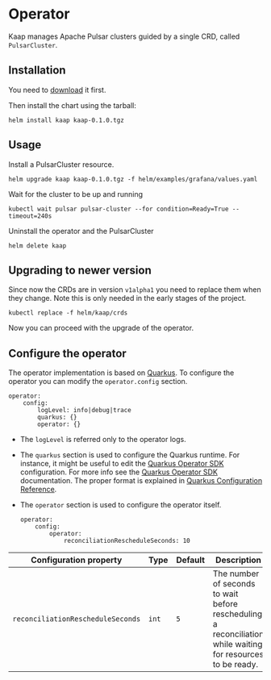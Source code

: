 # Operator

Kaap manages Apache Pulsar clusters guided by a single CRD, called `PulsarCluster`.

## Installation
You need to [download](https://github.com/datastax/kaap/releases/download/kaap-0.1.0/kaap-0.1.0.tgz) it first.

Then install the chart using the tarball:
```
helm install kaap kaap-0.1.0.tgz
```


## Usage

Install a PulsarCluster resource.
```
helm upgrade kaap kaap-0.1.0.tgz -f helm/examples/grafana/values.yaml
```

Wait for the cluster to be up and running
```
kubectl wait pulsar pulsar-cluster --for condition=Ready=True --timeout=240s
```

Uninstall the operator and the PulsarCluster
```
helm delete kaap
```


## Upgrading to newer version
Since now the CRDs are in version `v1alpha1` you need to replace them when they change.
Note this is only needed in the early stages of the project.

```
kubectl replace -f helm/kaap/crds
```
Now you can proceed with the upgrade of the operator.



## Configure the operator
The operator implementation is based on [Quarkus](https://quarkus.io/).
To configure the operator you can modify the `operator.config` section.

```
operator:
    config:
        logLevel: info|debug|trace
        quarkus: {}
        operator: {}
```

- The `logLevel` is referred only to the operator logs.

- The `quarkus` section is used to configure the Quarkus runtime.
For instance, it might be useful to edit the [Quarkus Operator SDK](https://quarkiverse.github.io/quarkiverse-docs/quarkus-operator-sdk/dev/index.html) configuration.
For more info see the [Quarkus Operator SDK](https://quarkiverse.github.io/quarkiverse-docs/quarkus-operator-sdk/dev/index.html) documentation.
The proper format is explained in [Quarkus Configuration Reference](https://quarkus.io/guides/config).

- The `operator` section is used to configure the operator itself.

    ```
    operator:
        config:
            operator:
                reconciliationRescheduleSeconds: 10
    ```

| Configuration property            | Type  | Default | Description                                                                                                 | 
|-----------------------------------|-------|---------|-------------------------------------------------------------------------------------------------------------|
| `reconciliationRescheduleSeconds` | `int` | `5`     | The number of seconds to wait before rescheduling a reconciliation while waiting for resources to be ready. |
    
    
    
    
